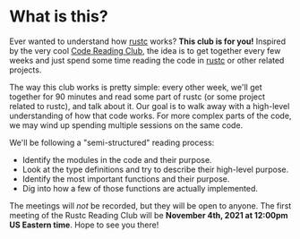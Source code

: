 # What is this?

Ever wanted to understand how [rustc] works? **This club is for you!** Inspired by the very cool [Code Reading Club](https://code-reading.org/), the idea is to get together every few weeks and just spend some time reading the code in [rustc] or other related projects.

[rustc]: https://github.com/rust-lang/rust

The way this club works is pretty simple: every other week, we'll get together for 90 minutes and read some part of rustc (or some project related to rustc), and talk about it. Our goal is to walk away with a high-level understanding of how that code works. For more complex parts of the code, we may wind up spending multiple sessions on the same code.

We'll be following a "semi-structured" reading process:

* Identify the modules in the code and their purpose.
* Look at the type definitions and try to describe their high-level purpose.
* Identify the most important functions and their purpose.
* Dig into how a few of those functions are actually implemented.

The meetings will *not* be recorded, but they will be open to anyone. The first meeting of the Rustc Reading Club will be **November 4th, 2021 at 12:00pm US Eastern time**. Hope to see you there!
